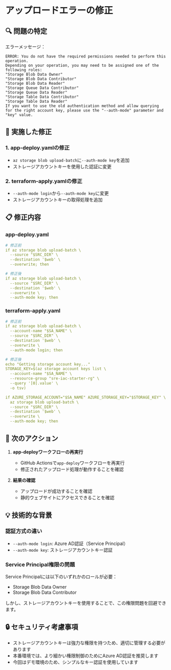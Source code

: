 # アップロードエラーの修正

## 🔍 問題の特定

エラーメッセージ：
```
ERROR: You do not have the required permissions needed to perform this operation.
Depending on your operation, you may need to be assigned one of the following roles:
"Storage Blob Data Owner"
"Storage Blob Data Contributor"
"Storage Blob Data Reader"
"Storage Queue Data Contributor"
"Storage Queue Data Reader"
"Storage Table Data Contributor"
"Storage Table Data Reader"
If you want to use the old authentication method and allow querying for the right account key, please use the "--auth-mode" parameter and "key" value.
```

## 🔧 実施した修正

### 1. app-deploy.yamlの修正
- `az storage blob upload-batch`に`--auth-mode key`を追加
- ストレージアカウントキーを使用した認証に変更

### 2. terraform-apply.yamlの修正
- `--auth-mode login`から`--auth-mode key`に変更
- ストレージアカウントキーの取得処理を追加

## 📋 修正内容

### app-deploy.yaml
```yaml
# 修正前
if az storage blob upload-batch \
  --source "$SRC_DIR" \
  --destination '$web' \
  --overwrite; then

# 修正後
if az storage blob upload-batch \
  --source "$SRC_DIR" \
  --destination '$web' \
  --overwrite \
  --auth-mode key; then
```

### terraform-apply.yaml
```yaml
# 修正前
if az storage blob upload-batch \
  --account-name "$SA_NAME" \
  --source "$SRC_DIR" \
  --destination '$web' \
  --overwrite \
  --auth-mode login; then

# 修正後
echo "Getting storage account key..."
STORAGE_KEY=$(az storage account keys list \
  --account-name "$SA_NAME" \
  --resource-group "sre-iac-starter-rg" \
  --query '[0].value' \
  -o tsv)

if AZURE_STORAGE_ACCOUNT="$SA_NAME" AZURE_STORAGE_KEY="$STORAGE_KEY" \
  az storage blob upload-batch \
  --source "$SRC_DIR" \
  --destination '$web' \
  --overwrite \
  --auth-mode key; then
```

## 🚀 次のアクション

1. **app-deployワークフローの再実行**
   - GitHub Actionsで`app-deploy`ワークフローを再実行
   - 修正されたアップロード処理が動作することを確認

2. **結果の確認**
   - アップロードが成功することを確認
   - 静的ウェブサイトにアクセスできることを確認

## 💡 技術的な背景

### 認証方式の違い
- `--auth-mode login`: Azure AD認証（Service Principal）
- `--auth-mode key`: ストレージアカウントキー認証

### Service Principal権限の問題
Service Principalには以下のいずれかのロールが必要：
- Storage Blob Data Owner
- Storage Blob Data Contributor

しかし、ストレージアカウントキーを使用することで、この権限問題を回避できます。

## 🔒 セキュリティ考慮事項

- ストレージアカウントキーは強力な権限を持つため、適切に管理する必要があります
- 本番環境では、より細かい権限制御のためにAzure AD認証を推奨します
- 今回はデモ環境のため、シンプルなキー認証を使用しています